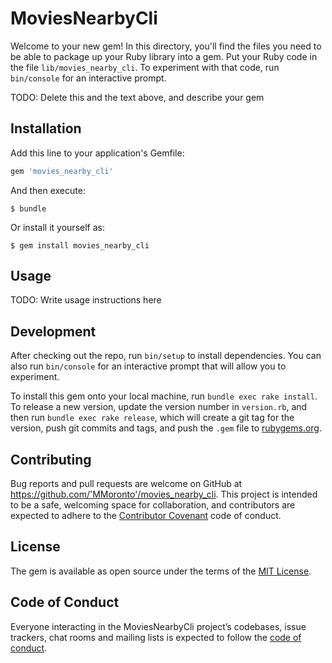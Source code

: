 # MoviesNearbyCli

Welcome to your new gem! In this directory, you'll find the files you need to be able to package up your Ruby library into a gem. Put your Ruby code in the file `lib/movies_nearby_cli`. To experiment with that code, run `bin/console` for an interactive prompt.

TODO: Delete this and the text above, and describe your gem

## Installation

Add this line to your application's Gemfile:

```ruby
gem 'movies_nearby_cli'
```

And then execute:

    $ bundle

Or install it yourself as:

    $ gem install movies_nearby_cli

## Usage

TODO: Write usage instructions here

## Development

After checking out the repo, run `bin/setup` to install dependencies. You can also run `bin/console` for an interactive prompt that will allow you to experiment.

To install this gem onto your local machine, run `bundle exec rake install`. To release a new version, update the version number in `version.rb`, and then run `bundle exec rake release`, which will create a git tag for the version, push git commits and tags, and push the `.gem` file to [rubygems.org](https://rubygems.org).

## Contributing

Bug reports and pull requests are welcome on GitHub at https://github.com/'MMoronto'/movies_nearby_cli. This project is intended to be a safe, welcoming space for collaboration, and contributors are expected to adhere to the [Contributor Covenant](http://contributor-covenant.org) code of conduct.

## License

The gem is available as open source under the terms of the [MIT License](https://opensource.org/licenses/MIT).

## Code of Conduct

Everyone interacting in the MoviesNearbyCli project’s codebases, issue trackers, chat rooms and mailing lists is expected to follow the [code of conduct](https://github.com/'MMoronto'/movies_nearby_cli/blob/master/CODE_OF_CONDUCT.md).
